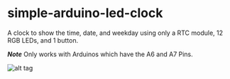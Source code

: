 # simple-arduino-led-clock
A clock to show the time, date, and weekday using only a RTC module, 12 RGB LEDs, and 1 button.

**_Note_** Only works with Arduinos which have the A6 and A7 Pins.

![alt tag](https://raw.githubusercontent.com/CHrisAsi/simple-arduino-led-clock/master/fritzing/project_schem.png)
